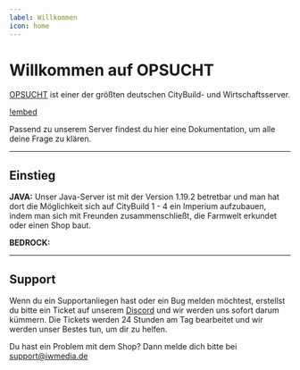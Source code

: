 ```yaml
---
label: Willkommen
icon: home
---
```

# Willkommen auf OPSUCHT

[OPSUCHT](https://opsucht.net/) ist einer der größten deutschen CityBuild- und Wirtschaftsserver. 

[!embed](https://www.youtube.com/embed/h-tlt6z7Tjc)

Passend zu unserem Server findest du hier eine Dokumentation, um alle deine Frage zu klären.

---

## Einstieg

**JAVA:**
Unser Java-Server ist mit der Version 1.19.2 betretbar und man hat dort die Möglichkeit sich auf CityBuild 1 - 4 ein Imperium aufzubauen, indem man sich mit Freunden zusammenschließt, die Farmwelt erkundet oder einen Shop baut.

**BEDROCK:**

---

## Support

Wenn du ein Supportanliegen hast oder ein Bug melden möchtest, erstellst du bitte ein Ticket auf unserem [Discord](https://discord.gg/opsucht/) und wir werden uns sofort darum kümmern. Die Tickets werden 24 Stunden am Tag bearbeitet und wir werden unser Bestes tun, um dir zu helfen.

Du hast ein Problem mit dem Shop? Dann melde dich bitte bei support@iwmedia.de
